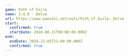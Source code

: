 ```yaml
---
game: Path of Exile
name: 3.4.0 - Delve
url: https://www.poewiki.net/wiki/Path_of_Exile:_Delve
start:
  confirmed: true
  startDate: 2018-08-31T00:00:00.000Z
end:
  endDate: 2018-12-03T21:00:00.000Z
  confirmed: true
---
```

